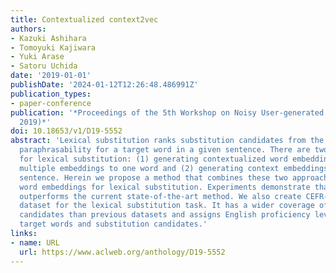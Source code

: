 ```yaml
---
title: Contextualized context2vec
authors:
- Kazuki Ashihara
- Tomoyuki Kajiwara
- Yuki Arase
- Satoru Uchida
date: '2019-01-01'
publishDate: '2024-01-12T12:26:48.486991Z'
publication_types:
- paper-conference
publication: '*Proceedings of the 5th Workshop on Noisy User-generated Text (W-NUT
  2019)*'
doi: 10.18653/v1/D19-5552
abstract: 'Lexical substitution ranks substitution candidates from the viewpoint of
  paraphrasability for a target word in a given sentence. There are two major approaches
  for lexical substitution: (1) generating contextualized word embeddings by assigning
  multiple embeddings to one word and (2) generating context embeddings using the
  sentence. Herein we propose a method that combines these two approaches to contextualize
  word embeddings for lexical substitution. Experiments demonstrate that our method
  outperforms the current state-of-the-art method. We also create CEFR-LP, a new evaluation
  dataset for the lexical substitution task. It has a wider coverage of substitution
  candidates than previous datasets and assigns English proficiency levels to all
  target words and substitution candidates.'
links:
- name: URL
  url: https://www.aclweb.org/anthology/D19-5552
---
```

